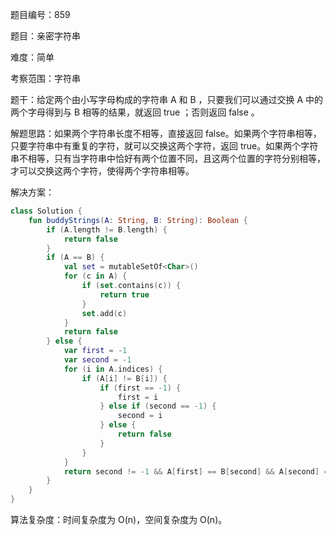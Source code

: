 题目编号：859

题目：亲密字符串

难度：简单

考察范围：字符串

题干：给定两个由小写字母构成的字符串 A 和 B ，只要我们可以通过交换 A 中的两个字母得到与 B 相等的结果，就返回 true ；否则返回 false 。

解题思路：如果两个字符串长度不相等，直接返回 false。如果两个字符串相等，只要字符串中有重复的字符，就可以交换这两个字符，返回 true。如果两个字符串不相等，只有当字符串中恰好有两个位置不同，且这两个位置的字符分别相等，才可以交换这两个字符，使得两个字符串相等。

解决方案：

```kotlin
class Solution {
    fun buddyStrings(A: String, B: String): Boolean {
        if (A.length != B.length) {
            return false
        }
        if (A == B) {
            val set = mutableSetOf<Char>()
            for (c in A) {
                if (set.contains(c)) {
                    return true
                }
                set.add(c)
            }
            return false
        } else {
            var first = -1
            var second = -1
            for (i in A.indices) {
                if (A[i] != B[i]) {
                    if (first == -1) {
                        first = i
                    } else if (second == -1) {
                        second = i
                    } else {
                        return false
                    }
                }
            }
            return second != -1 && A[first] == B[second] && A[second] == B[first]
        }
    }
}
```

算法复杂度：时间复杂度为 O(n)，空间复杂度为 O(n)。